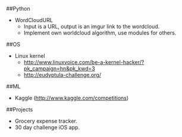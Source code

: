 ##Python
- WordCloudURL
	- Input is a URL, output is an imgur link to the wordcloud.
	- Implement own worldcloud algorithm, use modules for others.

##OS
- Linux kernel
	- http://www.linuxvoice.com/be-a-kernel-hacker/?pk_campaign=hn&pk_kwd=3
	- http://eudyptula-challenge.org/

##ML
- Kaggle (http://www.kaggle.com/competitions)

##Projects
- Grocery expense tracker.
- 30 day challenge iOS app.
